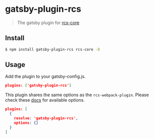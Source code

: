 # gatsby-plugin-rcs

> The gatsby plugin for [rcs-core](https://github.com/JPeer264/node-rcs-core)

## Install

```sh
$ npm install gatsby-plugin-rcs rcs-core -D
```

## Usage

Add the plugin to your gatsby-config.js.

```json
plugins: ['gatsby-plugin-rcs']
```

This plugin shares the same options as the `rcs-webpack-plugin`. Please check these [docs](https://github.com/JPeer264/rcs-webpack-plugin#options) for available options.

```json
plugins: [
  {
    resolve: 'gatsby-plugin-rcs',
    options: {}
  }
]
```
